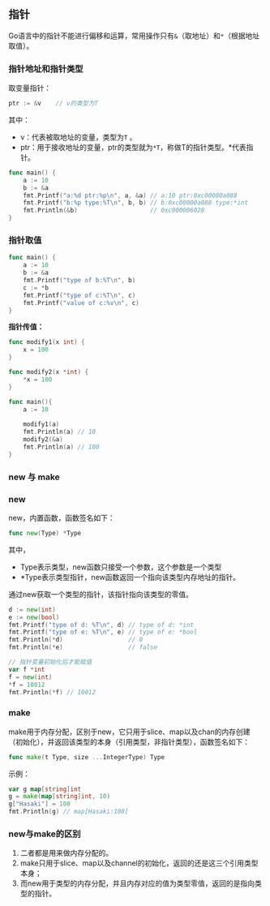 ## 指针

 Go语言中的指针不能进行偏移和运算，常用操作只有`&`（取地址）和`*`（根据地址取值）。 

### 指针地址和指针类型

取变量指针：

```go
ptr := &v    // v的类型为T
```

其中：

- v：代表被取地址的变量，类型为`T` 。
- ptr：用于接收地址的变量，ptr的类型就为`*T`，称做T的指针类型。*代表指针。

```go
func main() {
	a := 10
	b := &a
	fmt.Printf("a:%d ptr:%p\n", a, &a) // a:10 ptr:0xc00000a088
	fmt.Printf("b:%p type:%T\n", b, b) // b:0xc00000a088 type:*int
	fmt.Println(&b)                    // 0xc000006028
}
```

### 指针取值

```go
func main() {
	a := 10
	b := &a
    fmt.Printf("type of b:%T\n", b)
	c := *b
	fmt.Printf("type of c:%T\n", c)
	fmt.Printf("value of c:%v\n", c)
}
```

**指针传值：**

```go
func modify1(x int) {
	x = 100
}

func modify2(x *int) {
	*x = 100
}

func main(){
    a := 10
    
    modify1(a)
	fmt.Println(a) // 10
	modify2(&a)
	fmt.Println(a) // 100
}
```

### new 与 make

### new

new，内置函数，函数签名如下：

```go
func new(Type) *Type
```

其中，

- Type表示类型，new函数只接受一个参数，这个参数是一个类型
- *Type表示类型指针，new函数返回一个指向该类型内存地址的指针。

通过new获取一个类型的指针，该指针指向该类型的零值。

```go
d := new(int)
e := new(bool)
fmt.Printf("type of d: %T\n", d) // type of d: *int
fmt.Printf("type of e: %T\n", e) // type of e: *bool
fmt.Println(*d)                  // 0
fmt.Println(*e)                  // false

// 指针变量初始化后才能赋值
var f *int
f = new(int)
*f = 10012
fmt.Println(*f) // 10012
```

### make

make用于内存分配，区别于new，它只用于slice、map以及chan的内存创建（初始化），并返回该类型的本身（引用类型，非指针类型），函数签名如下：

```go
func make(t Type, size ...IntegerType) Type
```

示例：

```go
var g map[string]int
g = make(map[string]int, 10)
g["Hasaki"] = 100
fmt.Println(g) // map[Hasaki:100]
```

### new与make的区别

1. 二者都是用来做内存分配的。
2. make只用于slice、map以及channel的初始化，返回的还是这三个引用类型本身；
3. 而new用于类型的内存分配，并且内存对应的值为类型零值，返回的是指向类型的指针。

